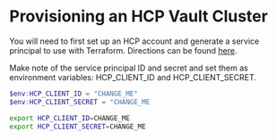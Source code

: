 # Provisioning an HCP Vault Cluster

You will need to first set up an HCP account and generate a service principal to use with Terraform. Directions can be found [here](https://registry.terraform.io/providers/hashicorp/hcp/latest/docs/guides/auth).

Make note of the service principal ID and secret and set them as environment variables: HCP_CLIENT_ID and HCP_CLIENT_SECRET.

```PowerShell
$env:HCP_CLIENT_ID = "CHANGE_ME"
$env:HCP_CLIENT_SECRET = "CHANGE_ME
```

```bash
export HCP_CLIENT_ID=CHANGE_ME
export HCP_CLIENT_SECRET=CHANGE_ME
```
